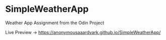 # SimpleWeatherApp
Weather App Assignment from the Odin Project

Live Preview -> https://anonymousaaardvark.github.io/SimpleWeatherApp/
